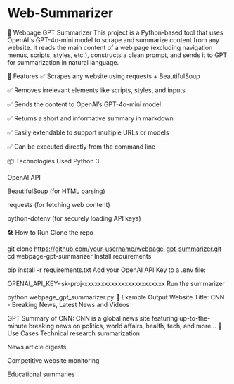 # Web-Summarizer

🧠 Webpage GPT Summarizer
This project is a Python-based tool that uses OpenAI's GPT-4o-mini model to scrape and summarize content from any website. It reads the main content of a web page (excluding navigation menus, scripts, styles, etc.), constructs a clean prompt, and sends it to GPT for summarization in natural language.

🚀 Features
✅ Scrapes any website using requests + BeautifulSoup

✅ Removes irrelevant elements like scripts, styles, and inputs

✅ Sends the content to OpenAI’s GPT-4o-mini model

✅ Returns a short and informative summary in markdown

✅ Easily extendable to support multiple URLs or models

✅ Can be executed directly from the command line

📦 Technologies Used
Python 3

OpenAI API

BeautifulSoup (for HTML parsing)

requests (for fetching web content)

python-dotenv (for securely loading API keys)

🛠️ How to Run
Clone the repo

git clone https://github.com/your-username/webpage-gpt-summarizer.git
cd webpage-gpt-summarizer
Install requirements


pip install -r requirements.txt
Add your OpenAI API Key to a .env file:


OPENAI_API_KEY=sk-proj-xxxxxxxxxxxxxxxxxxxxxxxx
Run the summarizer


python webpage_gpt_summarizer.py
📌 Example Output
Website Title:
CNN - Breaking News, Latest News and Videos

GPT Summary of CNN:
CNN is a global news site featuring up-to-the-minute breaking news on politics, world affairs, health, tech, and more...
📂 Use Cases
Technical research summarization

News article digests

Competitive website monitoring

Educational summaries

